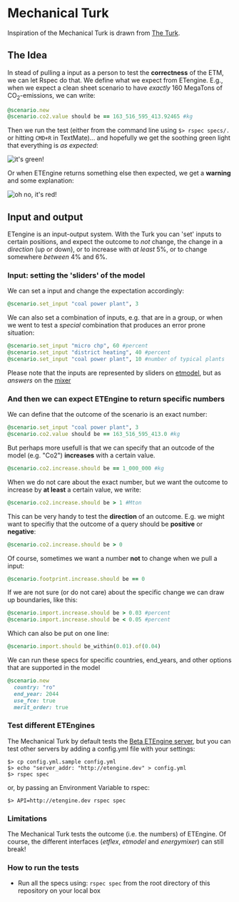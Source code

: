 # Mechanical Turk

Inspiration of the Mechanical Turk is drawn from [The Turk](http://en.wikipedia.org/wiki/The_Turk).

## The Idea

In stead of pulling a input as a person to test the **correctness** of the ETM, we can let Rspec do that. We define
what we expect from ETengine. E.g., when we expect a clean sheet scenario to 
have *exactly* 160 MegaTons of CO<sub>2</sub>-emissions, we can write:

````ruby
@scenario.new
@scenario.co2.value should be == 163_516_595_413.92465 #kg
````

Then we run the test (either from the command line using `$> rspec specs/.` or hitting `CMD+R` in TextMate)... 
and hopefully we get the soothing green light that everything is *as expected*:

![it's green!](http://f.cl.ly/items/27252h3o191P2o142y0o/Screen%20Shot%202012-03-07%20at%209.17.00%20AM.png)

Or when ETEngine returns something else then expected, we get a **warning** and
some explanation:

![oh no, it's red!](http://f.cl.ly/items/0y4307374716291x3f3v/Screen%20Shot%202012-03-07%20at%209.27.49%20AM.png)

## Input and output

ETengine is an input-output system. With the Turk you can 'set' inputs
to certain positions, and expect the outcome to
*not* change, the change in a *direction* (up or down), or to increase with *at least*
5%, or to change somewhere *between* 4% and 6%.

### Input: setting the 'sliders' of the model

We can set a input and change the expectation accordingly:

````ruby
@scenario.set_input "coal power plant", 3
````

We can also set a combination of inputs, e.g. that are in a group, 
or when we went to test a *special* combination that produces an
error prone situation:

````ruby
@scenario.set_input "micro chp", 60 #percent
@scenario.set_input "district heating", 40 #percent
@scenario.set_input "coal power plant", 10 #number of typical plants
````

Please note that the inputs are represented by sliders on 
[etmodel](http://et-model.com), but as *answers* on the 
[mixer](http://mixer.et-model.com)

### And then we can expect ETEngine to return specific numbers

We can define that the outcome of the scenario is an exact number:

````ruby
@scenario.set_input "coal power plant", 3
@scenario.co2.value should be == 163_516_595_413.0 #kg
````

But perhaps more usefull is that we can specify that an outcode of the 
model (e.g. "Co2") **increases** with a certain value.

````ruby
@scenario.co2.increase.should be == 1_000_000 #kg
````

When we do not care about the exact number, but we want the outcome to
increase by **at least** a certain value, we write:

````ruby
@scenario.co2.increase.should be > 1 #Mton
````

This can be very handy to test the **direction** of an outcome. E.g. we might 
want to specifiy that the outcome of a query should be **positive** or
**negative**:

````ruby
@scenario.co2.increase.should be > 0
````

Of course, sometimes we want a number **not** to change when we pull a
input:

````ruby
@scenario.footprint.increase.should be == 0
````

If we are not sure (or do not care) about the specific change we can
draw up boundaries, like this:

````ruby
@scenario.import.increase.should be > 0.03 #percent
@scenario.import.increase.should be < 0.05 #percent
````
Which can also be put on one line:

````ruby
@scenario.import.should be_within(0.01).of(0.04)
````
We can run these specs for specific countries, end_years, and other options that
are supported in the model

````ruby
@scenario.new
  country: "ro"
  end_year: 2044
  use_fce: true
  merit_order: true
````

### Test different ETEngines

The Mechanical Turk by default tests the 
[Beta ETEngine server](http://beta.et-engine.com), but you can test other servers by
adding a config.yml file with your settings:

````
$> cp config.yml.sample config.yml
$> echo "server_addr: "http://etengine.dev" > config.yml
$> rspec spec
````

or, by passing an Environment Variable to rspec:

````
$> API=http://etengine.dev rspec spec
````

### Limitations

The Mechanical Turk tests the outcome (i.e. the numbers) of ETEngine. Of course, the different
interfaces (*etflex*, *etmodel* and *energymixer*) can still break!

### How to run the tests

* Run all the specs using: `rspec spec` from the root directory of this repository
on your local box
